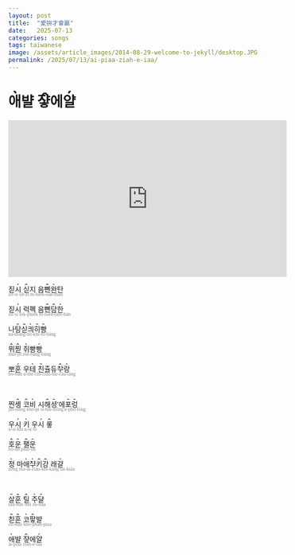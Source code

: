 ```yaml
---
layout: post
title:  "愛拚才會贏"
date:   2025-07-13
categories: songs
tags: taiwanese
image: /assets/article_images/2014-08-29-welcome-to-jekyll/desktop.JPG
permalink: /2025/07/13/ai-piaa-ziah-e-iaa/
---
```


# <ruby style='position: relative'>애<rt style='font-size: 120%; position: absolute; top: -1.15em; left: 0.2em; z-index: -1;'>ˎ</rt></ruby>뱔 <ruby style='position: relative'>쟣<rt style='font-size: 120%; position: absolute; top: -1.15em; left: 0.2em; z-index: -1;'>ꞈ</rt></ruby>에<ruby style='position: relative'>얄<rt style='font-size: 120%; position: absolute; top: -1.15em; left: 0.2em; z-index: -1;'>ˏ</rt></ruby><br>

<iframe width="560" height="315"
  src="https://www.youtube.com/embed/Pf3Ecmnonik"
  title="YouTube video player"
  frameborder="0"
  allow="accelerometer; autoplay; clipboard-write; encrypted-media; gyroscope; picture-in-picture"
  allowfullscreen>
</iframe>

<br>
<!-- #1 -->

<p style='font-family:Sans-serif, Noto Sans'>
    <span style="display: block;font-size: 1em">
        짇<ruby style='position: relative'>시<rt style='font-size:120%;position:absolute;top:-1.15em;left:0.2em'>ˏ</rt></ruby> <ruby style='position: relative'>싣<rt style='font-size:120%;position:absolute;top:-1.15em;left:0.2em'>ꞈ</rt></ruby>지 음<ruby style='position: relative'>뼨<rt style='font-size:120%;position:absolute;top:-1.15em;left:0.2em'>ꞈ</rt></ruby><ruby style='position: relative'>완<rt style='font-size:120%;position:absolute;top:-1.15em;left:0.2em'>ˎ</rt></ruby>탄
    </span>
    <span style="display: block;font-size: 0.7em;color: gray;margin-top: -5px;font-family: Calibri">
        zit-sí sît-zi m-biên-oàn-than
    </span>
</p>

<p style='font-family:Sans-serif, Noto Sans'>
    <span style="display: block;font-size: 1em">
        짇<ruby style='position: relative'>시<rt style='font-size:120%;position:absolute;top:-1.15em;left:0.2em'>ˏ</rt></ruby> 럭폑 음<ruby style='position: relative'>뼨<rt style='font-size:120%;position:absolute;top:-1.15em;left:0.2em'>ꞈ</rt></ruby><ruby style='position: relative'>담<rt style='font-size:120%;position:absolute;top:-1.15em;left:0.2em'>ꞈ</rt></ruby><ruby style='position: relative'>한<rt style='font-size:120%;position:absolute;top:-1.15em;left:0.2em'>ˏ</rt></ruby>
    </span>
    <span style="display: block;font-size: 0.7em;color: gray;margin-top: -5px;font-family: Calibri">
        zit-sí lok-phiek m-biên-tâm-hán
    </span>
</p>

<p style='font-family:Sans-serif, Noto Sans'>
    <span style="display: block;font-size: 1em">
        나<ruby style='position: relative'>탕<rt style='font-size:120%;position:absolute;top:-1.15em;left:0.2em'>ˍ</rt></ruby><ruby style='position: relative'>싣<rt style='font-size:120%;position:absolute;top:-1.15em;left:0.2em'>ꞈ</rt></ruby><ruby style='position: relative'>킈<rt style='font-size:120%;position:absolute;top:-1.15em;left:0.2em'>ˎ</rt></ruby><ruby style='position: relative'>히<rt style='font-size:120%;position:absolute;top:-1.15em;left:0.2em'>ˍ</rt></ruby><ruby style='position: relative'>빵<rt style='font-size:120%;position:absolute;top:-1.15em;left:0.2em'>ˍ</rt></ruby>
    </span>
    <span style="display: block;font-size: 0.7em;color: gray;margin-top: -5px;font-family: Calibri">
        na-thāng-sît-khì-hī-bāng
    </span>
</p>

<p style='font-family:Sans-serif, Noto Sans'>
    <span style="display: block;font-size: 1em">
        <ruby style='position: relative'>뮈<rt style='font-size:120%;position:absolute;top:-1.15em;left:0.2em'>ꞈ</rt></ruby><ruby style='position: relative'>찓<rt style='font-size:120%;position:absolute;top:-1.15em;left:0.2em'>ꞈ</rt></ruby> <ruby style='position: relative'>쥐<rt style='font-size:120%;position:absolute;top:-1.15em;left:0.2em'>ˎ</rt></ruby>빵<ruby style='position: relative'>빵<rt style='font-size:120%;position:absolute;top:-1.15em;left:0.2em'>ˏ</rt></ruby>
    </span>
    <span style="display: block;font-size: 0.7em;color: gray;margin-top: -5px;font-family: Calibri">
        muî-jît zuì-bang-báng
    </span>
</p>

<p style='font-family:Sans-serif, Noto Sans'>
    <span style="display: block;font-size: 1em">
        뽀<ruby style='position: relative'>훈<rt style='font-size:120%;position:absolute;top:-1.15em;left:0.2em'>ˏ</rt></ruby> 우<ruby style='position: relative'>테<rt style='font-size:120%;position:absolute;top:-1.15em;left:0.2em'>ˎ</rt></ruby> <ruby style='position: relative'>친<rt style='font-size:120%;position:absolute;top:-1.15em;left:0.2em'>ˍ</rt></ruby>츌듀<ruby style='position: relative'>ᄎᅷ<rt style='font-size:120%;position:absolute;top:-1.15em;left:0.2em'>ꞈ</rt></ruby><ruby style='position: relative'>랑<rt style='font-size:120%;position:absolute;top:-1.15em;left:0.2em'>ˏ</rt></ruby>
    </span>
    <span style="display: block;font-size: 0.7em;color: gray;margin-top: -5px;font-family: Calibri">
        bo-hún u-thè cīn-ciuu-tiu-câu-láng
    </span>
</p>

<br>
<!-- #2 -->

<p style='font-family:Sans-serif, Noto Sans'>
    <span style="display: block;font-size: 1em">
        찐<ruby style='position: relative'>솅<rt style='font-size:120%;position:absolute;top:-1.15em;left:0.2em'>ꞈ</rt></ruby> <ruby style='position: relative'>코<rt style='font-size:120%;position:absolute;top:-1.15em;left:0.2em'>ꞈ</rt></ruby><ruby style='position: relative'>비<rt style='font-size:120%;position:absolute;top:-1.15em;left:0.2em'>ˎ</rt></ruby> 시<ruby style='position: relative'>해<rt style='font-size:120%;position:absolute;top:-1.15em;left:0.2em'>ꞈ</rt></ruby><ruby style='position: relative'>셩<rt style='font-size:120%;position:absolute;top:-1.15em;left:0.2em'>ˍ</rt></ruby>’에<ruby style='position: relative'>포<rt style='font-size:120%;position:absolute;top:-1.15em;left:0.2em'>ˍ</rt></ruby><ruby style='position: relative'>렁<rt style='font-size:120%;position:absolute;top:-1.15em;left:0.2em'>ˍ</rt></ruby>
    </span>
    <span style="display: block;font-size: 0.7em;color: gray;margin-top: -5px;font-family: Calibri">
        jin-siêng khô-pì si-hâi-siōng'e-phō-lōng
    </span>
</p>

<p style='font-family:Sans-serif, Noto Sans'>
    <span style="display: block;font-size: 1em">
        우<ruby style='position: relative'>시<rt style='font-size:120%;position:absolute;top:-1.15em;left:0.2em'>ˏ</rt></ruby> <ruby style='position: relative'>키<rt style='font-size:120%;position:absolute;top:-1.15em;left:0.2em'>ˎ</rt></ruby> 우<ruby style='position: relative'>시<rt style='font-size:120%;position:absolute;top:-1.15em;left:0.2em'>ˏ</rt></ruby> <ruby style='position: relative'>롷<rt style='font-size:120%;position:absolute;top:-1.15em;left:0.2em'>ꞈ</rt></ruby>
    </span>
    <span style="display: block;font-size: 0.7em;color: gray;margin-top: -5px;font-family: Calibri">
        u-sí khì u-sí lô
    </span>
</p>

<p style='font-family:Sans-serif, Noto Sans'>
    <span style="display: block;font-size: 1em">
        <ruby style='position: relative'>호<rt style='font-size:120%;position:absolute;top:-1.15em;left:0.2em'>ꞈ</rt></ruby><ruby style='position: relative'>운<rt style='font-size:120%;position:absolute;top:-1.15em;left:0.2em'>ˍ</rt></ruby> <ruby style='position: relative'>팰<rt style='font-size:120%;position:absolute;top:-1.15em;left:0.2em'>ꞈ</rt></ruby><ruby style='position: relative'>운<rt style='font-size:120%;position:absolute;top:-1.15em;left:0.2em'>ˍ</rt></ruby>
    </span>
    <span style="display: block;font-size: 0.7em;color: gray;margin-top: -5px;font-family: Calibri">
        hô-ūn phâi-ūn
    </span>
</p>

<p style='font-family:Sans-serif, Noto Sans'>
    <span style="display: block;font-size: 1em">
        <ruby style='position: relative'>정<rt style='font-size:120%;position:absolute;top:-1.15em;left:0.2em'>ˎ</rt></ruby> 마<ruby style='position: relative'>애<rt style='font-size:120%;position:absolute;top:-1.15em;left:0.2em'>ˎ</rt></ruby><ruby style='position: relative'>ᄌᆤ<rt style='font-size:120%;position:absolute;top:-1.15em;left:0.2em'>ˎ</rt></ruby><ruby style='position: relative'>키<rt style='font-size:120%;position:absolute;top:-1.15em;left:0.2em'>ꞈ</rt></ruby><ruby style='position: relative'>강<rt style='font-size:120%;position:absolute;top:-1.15em;left:0.2em'>ꞈ</rt></ruby> 래<ruby style='position: relative'>걀<rt style='font-size:120%;position:absolute;top:-1.15em;left:0.2em'>ˏ</rt></ruby>
    </span>
    <span style="display: block;font-size: 0.7em;color: gray;margin-top: -5px;font-family: Calibri">
        zòng ma-ài-ziàu-khî-kâng lai-kiáa
    </span>
</p>

<br>
<!-- #3 -->

<p style='font-family:Sans-serif, Noto Sans'>
    <span style="display: block;font-size: 1em">
        <ruby style='position: relative'>살<rt style='font-size:120%;position:absolute;top:-1.15em;left:0.2em'>ˍ</rt></ruby><ruby style='position: relative'>훈<rt style='font-size:120%;position:absolute;top:-1.15em;left:0.2em'>ꞈ</rt></ruby> <ruby style='position: relative'>틸<rt style='font-size:120%;position:absolute;top:-1.15em;left:0.2em'>ꞈ</rt></ruby> <ruby style='position: relative'>주<rt style='font-size:120%;position:absolute;top:-1.15em;left:0.2em'>ˎ</rt></ruby><ruby style='position: relative'>댤<rt style='font-size:120%;position:absolute;top:-1.15em;left:0.2em'>ˍ</rt></ruby>
    </span>
    <span style="display: block;font-size: 0.7em;color: gray;margin-top: -5px;font-family: Calibri">
        sāa-hûn thîi zù-tiāa
    </span>
</p>

<p style='font-family:Sans-serif, Noto Sans'>
    <span style="display: block;font-size: 1em">
        <ruby style='position: relative'>칟<rt style='font-size:120%;position:absolute;top:-1.15em;left:0.2em'>ꞈ</rt></ruby><ruby style='position: relative'>훈<rt style='font-size:120%;position:absolute;top:-1.15em;left:0.2em'>ꞈ</rt></ruby> <ruby style='position: relative'>코<rt style='font-size:120%;position:absolute;top:-1.15em;left:0.2em'>ˎ</rt></ruby><ruby style='position: relative'>팧<rt style='font-size:120%;position:absolute;top:-1.15em;left:0.2em'>ꞈ</rt></ruby>뱔
    </span>
    <span style="display: block;font-size: 0.7em;color: gray;margin-top: -5px;font-family: Calibri">
        cît-hûn khò-phâh-piaa
    </span>
</p>

<p style='font-family:Sans-serif, Noto Sans'>
    <span style="display: block;font-size: 1em">
        <ruby style='position: relative'>애<rt style='font-size:120%;position:absolute;top:-1.15em;left:0.2em'>ˎ</rt></ruby>뱔 <ruby style='position: relative'>쟣<rt style='font-size:120%;position:absolute;top:-1.15em;left:0.2em'>ꞈ</rt></ruby>에<ruby style='position: relative'>얄<rt style='font-size:120%;position:absolute;top:-1.15em;left:0.2em'>ˏ</rt></ruby>
    </span>
    <span style="display: block;font-size: 0.7em;color: gray;margin-top: -5px;font-family: Calibri">
        ài-piaa ziâh-e-iáa
    </span>
</p>
<!-- /wp:html -->
